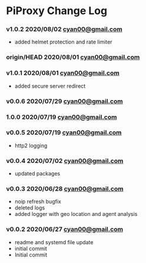 # PiProxy Change Log

### **v1.0.2** 2020/08/02 cyan00@gmail.com

- added helmet protection and rate limiter

### **origin/HEAD** 2020/08/01 cyan00@gmail.com


### **v1.0.1** 2020/08/01 cyan00@gmail.com

- added secure server redirect

### **v0.0.6** 2020/07/29 cyan00@gmail.com


### **1.0.0** 2020/07/19 cyan00@gmail.com


### **v0.0.5** 2020/07/19 cyan00@gmail.com

- http2 logging

### **v0.0.4** 2020/07/02 cyan00@gmail.com

- updated packages

### **v0.0.3** 2020/06/28 cyan00@gmail.com

- noip refresh bugfix
- deleted logs
- added logger with geo location and agent analysis

### **v0.0.2** 2020/06/27 cyan00@gmail.com

- readme and systemd file update
- initial commit
- Initial commit
